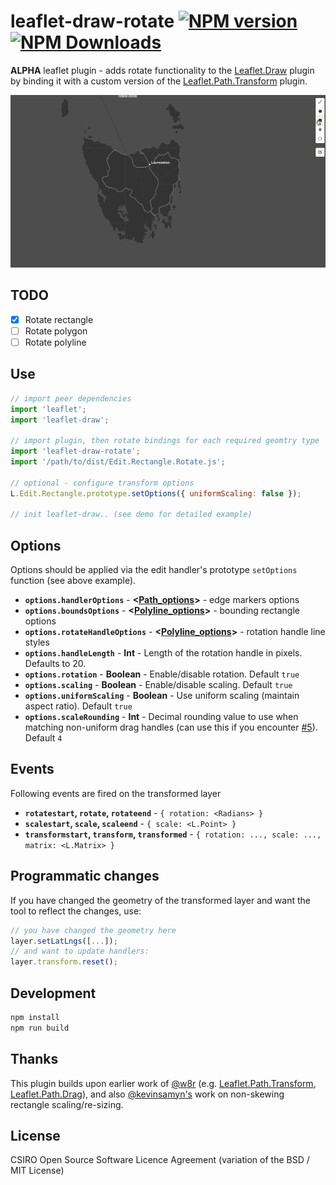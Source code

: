 # leaflet-draw-rotate [![NPM version][npm-image]][npm-url] [![NPM Downloads][npm-downloads-image]][npm-url]

**ALPHA** leaflet plugin - adds rotate functionality to the [Leaflet.Draw](https://github.com/Leaflet/Leaflet.draw) plugin by binding it with a custom version of the [Leaflet.Path.Transform](https://github.com/w8r/Leaflet.Path.Transform) plugin.

![Screenshot](/screenshots/rotate.gif?raw=true)

## TODO

 - [x] Rotate rectangle
 - [ ] Rotate polygon
 - [ ] Rotate polyline
 
## Use

```javascript
// import peer dependencies
import 'leaflet';
import 'leaflet-draw';

// import plugin, then rotate bindings for each required geomtry type
import 'leaflet-draw-rotate';
import '/path/to/dist/Edit.Rectangle.Rotate.js';

// optional - configure transform options
L.Edit.Rectangle.prototype.setOptions({ uniformScaling: false });

// init leaflet-draw.. (see demo for detailed example)
```

## Options

Options should be applied via the edit handler's prototype `setOptions` function (see above example).

- **`options.handlerOptions`** - **<[Path_options](http://leafletjs.com/reference.html#path-option)>** - edge markers options
- **`options.boundsOptions`** - **<[Polyline_options](http://leafletjs.com/reference.html#polyline-option)>** - bounding rectangle options
- **`options.rotateHandleOptions`** - **<[Polyline_options](http://leafletjs.com/reference.html#polyline-option)>** - rotation handle line styles
- **`options.handleLength`** - **Int** - Length of the rotation handle in pixels. Defaults to 20.
- **`options.rotation`** - **Boolean** - Enable/disable rotation. Default `true`
- **`options.scaling`** - **Boolean** - Enable/disable scaling. Default `true`
- **`options.uniformScaling`** - **Boolean** - Use uniform scaling (maintain aspect ratio). Default `true`
- **`options.scaleRounding`** - **Int** - Decimal rounding value to use when matching non-uniform drag handles (can use this if you encounter [#5](https://github.com/onaci/Leaflet.draw.rotate/issues/5)). Default `4`

## Events

Following events are fired on the transformed layer

- **`rotatestart`, `rotate`, `rotateend`** - `{ rotation: <Radians> }`
- **`scalestart`, `scale`, `scaleend`** - `{ scale: <L.Point> }`
- **`transformstart`, `transform`, `transformed`** - `{ rotation: ..., scale: ..., matrix: <L.Matrix> }`

## Programmatic changes

If you have changed the geometry of the transformed layer and want the tool to reflect the changes, use:

```js
// you have changed the geometry here
layer.setLatLngs([...]);
// and want to update handlers:
layer.transform.reset();
```

## Development

```javascript
npm install
npm run build
```

## Thanks
This plugin builds upon earlier work of [@w8r](https://github.com/w8r) (e.g. [Leaflet.Path.Transform](https://github.com/w8r/Leaflet.Path.Transform), [Leaflet.Path.Drag](https://github.com/w8r/Leaflet.Path.Drag)), and also [@kevinsamyn's](https://github.com/kevinsamyn) work on non-skewing rectangle scaling/re-sizing.

## License
CSIRO Open Source Software Licence Agreement (variation of the BSD / MIT License)

[npm-image]: https://badge.fury.io/js/leaflet-draw-rotate.svg
[npm-url]: https://www.npmjs.com/package/leaflet-draw-rotate
[npm-downloads-image]: https://img.shields.io/npm/dt/leaflet-draw-rotate.svg
